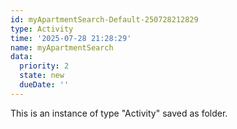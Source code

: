 ```yaml
---
id: myApartmentSearch-Default-250728212829
type: Activity
time: '2025-07-28 21:28:29'
name: myApartmentSearch
data:
  priority: 2
  state: new
  dueDate: ''
---
```

This is an instance of type "Activity" saved as folder.
